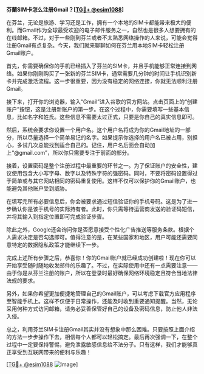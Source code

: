 **芬蘭SIM卡怎么注册Gmail？[[TG💪+ @esim1088](https://t.me/s/esim1088)]**

在芬兰，无论是旅游、学习还是工作，拥有一个本地的SIM卡都能带来极大的便利。而Gmail作为全球最受欢迎的电子邮件服务之一，自然也是很多人想要拥有的在线邮箱。不过，对于一些刚到芬兰或者不太熟悉网络操作的人来说，可能会觉得注册Gmail有点复杂。今天，我们就来聊聊如何在芬兰用本地SIM卡轻松注册Gmail账户。

首先，你需要确保你的手机已经插入了芬兰的SIM卡，并且手机能够正常连接到网络。如果你刚刚购买了一张新的芬兰SIM卡，通常需要几分钟的时间让手机识别新卡并完成激活流程。这一步很重要，因为没有稳定的网络连接，你就无法顺利注册Gmail。

接下来，打开你的浏览器，输入“Gmail”进入谷歌的官方网站。点击页面上的“创建账户”按钮，这是注册新账户的第一步。在这个过程中，你需要填写一些基本信息，比如名字和姓氏。这些信息不需要太过正式，只要是你自己的真实信息即可。

然后，系统会要求你设置一个用户名。这个用户名将成为你的Gmail地址的一部分，所以尽量选择一个简单易记的名字。如果提示你选择的用户名已被占用，别担心，多试几次总能找到适合自己的。记住，用户名后面会自动加上“@gmail.com”，所以你只需要专注于前面的部分。

接着，设置密码是整个注册过程中最重要的环节之一。为了保证账户的安全性，建议使用包含大小写字母、数字以及特殊字符的强密码。同时，不要将密码设置得过于简单或与其它网站相同的密码重复使用。这样不仅可以保护你的Gmail账户，也能避免其他账户受到威胁。

在填写完所有必要信息后，你会被要求通过短信验证你的手机号码。这是为了进一步确认你是该手机号的实际持有者。此时，你只需等待运营商发送的验证码短信，并将其输入到指定位置即可完成验证步骤。

除此之外，Google还会询问你是否愿意接受个性化广告推送等服务条款。根据个人需求决定是否勾选即可。值得注意的是，在某些国家和地区，用户可能还需要同意特定的数据隐私政策才能继续下一步。

完成上述所有步骤之后，恭喜你！你的Gmail账户就已经成功创建啦！现在你可以开始享受随时随地收发邮件的乐趣了。不过，在实际使用中还有一点需要注意——由于你是从芬兰注册的账户，所以在登录时最好确保网络环境稳定且符合当地法律法规的要求。

另外，如果你希望更加便捷地管理自己的Gmail账户，可以考虑下载官方应用程序至智能手机上。这样不仅便于日常操作，还能及时收到重要通知提醒。当然，无论采用何种方式访问邮箱，请务必妥善保管好自己的设备及密码信息，防止他人非法入侵。

总之，利用芬兰SIM卡注册Gmail其实并没有想象中那么困难。只要按照上面介绍的方法一步步操作下去，相信每个人都可以轻松搞定。最后再次强调一下，在整个过程中一定要保持警惕，避免泄露敏感信息给不法分子。只有这样，我们才能够真正享受到互联网带来的便利与乐趣！

[[TG💪+ @esim1088](https://t.me/s/esim1088) ![Image](https://i.postimg.cc/4NQfJmqS/Snipaste-2025-05-13-00-14-12.png)]